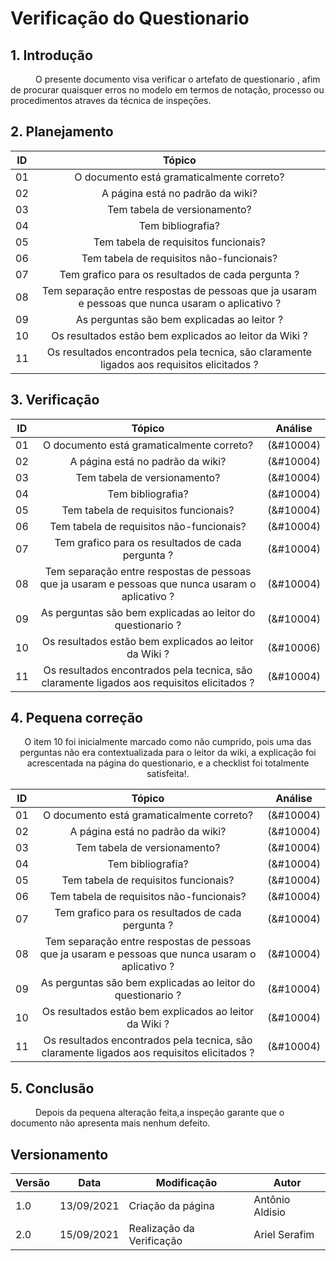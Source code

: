 # Verificação do Questionario

## 1. Introdução
<p style="text-indent: 40px; align="justify">
O presente documento visa verificar o artefato de <a herf = "/2021.1-Caixa_Tem/Elicitacao/Tecnicas/questionario/">questionario </a>, afim de procurar quaisquer erros no modelo em termos de notação, processo ou procedimentos atraves da técnica de inspeçōes.
</p>

## 2. Planejamento 

<center>

| ID| Tópico |
|:--:|:--:|
| 01 | O documento está gramaticalmente correto? |
| 02 | A página está no padrão da wiki? |
| 03 | Tem tabela de versionamento? |
| 04 | Tem bibliografia? |
| 05 | Tem tabela de requisitos funcionais? | 
| 06 | Tem tabela de requisitos não-funcionais? | 
| 07 | Tem grafico para os resultados de cada pergunta ? |
| 08 | Tem separação entre respostas de pessoas que ja usaram e pessoas que nunca usaram o aplicativo ? |
| 09 | As perguntas são bem explicadas ao leitor ? |
| 10 | Os resultados estão bem explicados ao leitor da Wiki ? |
| 11 | Os resultados encontrados pela tecnica, são claramente ligados aos requisitos elicitados ? |
</center>

## 3. Verificação

<center>

| ID| Tópico |  Análise |
|:--:|:--:| :--:|
| 01 | O documento está gramaticalmente correto? | (&#10004) | 
| 02 | A página está no padrão da wiki? | (&#10004) | 
| 03 | Tem tabela de versionamento? | (&#10004) | 
| 04 | Tem bibliografia? | (&#10004) | 
| 05 | Tem tabela de requisitos funcionais? | (&#10004) | 
| 06 | Tem tabela de requisitos não-funcionais? | (&#10004) |
| 07 | Tem grafico para os resultados de cada pergunta ? | (&#10004) |
| 08 | Tem separação entre respostas de pessoas que ja usaram e pessoas que nunca usaram o aplicativo ? | (&#10004) |
| 09 | As perguntas são bem explicadas ao leitor do questionario ? | (&#10004) |
| 10 | Os resultados estão bem explicados ao leitor da Wiki ? | (&#10006) |
| 11 | Os resultados encontrados pela tecnica, são claramente ligados aos requisitos elicitados ? | (&#10004) |
</center>

## 4. Pequena correção

<center>
O item 10 foi inicialmente marcado como não cumprido, pois uma das perguntas não era contextualizada para o leitor da wiki, a explicação foi acrescentada na página do questionario, e a checklist foi totalmente satisfeita!.


| ID| Tópico |  Análise |
|:--:|:--:| :--:|
| 01 | O documento está gramaticalmente correto? | (&#10004) | 
| 02 | A página está no padrão da wiki? | (&#10004) | 
| 03 | Tem tabela de versionamento? | (&#10004) | 
| 04 | Tem bibliografia? | (&#10004) | 
| 05 | Tem tabela de requisitos funcionais? | (&#10004) | 
| 06 | Tem tabela de requisitos não-funcionais? | (&#10004) |
| 07 | Tem grafico para os resultados de cada pergunta ? | (&#10004) |
| 08 | Tem separação entre respostas de pessoas que ja usaram e pessoas que nunca usaram o aplicativo ? | (&#10004) |
| 09 | As perguntas são bem explicadas ao leitor do questionario ? | (&#10004) |
| 10 | Os resultados estão bem explicados ao leitor da Wiki ? | (&#10004) |
| 11 | Os resultados encontrados pela tecnica, são claramente ligados aos requisitos elicitados ? | (&#10004) |
</center>

## 5. Conclusão
<p style="text-indent: 40px; align="justify">
Depois da pequena alteração feita,a inspeção garante que o documento não apresenta mais nenhum defeito.
</p>


## Versionamento
<center>

| Versão | Data | Modificação | Autor |
|--|--|--|--|
| 1.0 | 13/09/2021 | Criação da página | Antônio Aldisio |
| 2.0 | 15/09/2021 | Realização da Verificação | Ariel Serafim |
</center>